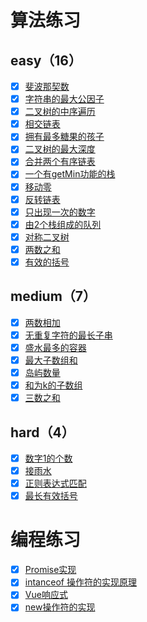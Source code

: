# 算法练习

## easy（16）
- [x] [斐波那契数](./src/algorithm/easy/fib/README.md)
- [x] [字符串的最大公因子](./src/algorithm/easy/gcd-of-strings/README.md)
- [x] [二叉树的中序遍历](./src/algorithm/easy/inorder-traversal/README.md)
- [x] [相交链表](./src/algorithm/easy/intersection-node/README.md)
- [x] [拥有最多糖果的孩子](./src/algorithm/easy/kids-with-candies/README.md)
- [x] [二叉树的最大深度](./src/algorithm/easy/max-depth/README.md)
- [x] [合并两个有序链表](./src/algorithm/easy/merge-two-lists/README.md)
- [x] [一个有getMin功能的栈](./src/algorithm/easy/min-stack/README.md)
- [x] [移动零](./src/algorithm/easy/move-zeroes/README.md)
- [x] [反转链表](./src/algorithm/easy/reverse-list/README.md)
- [x] [只出现一次的数字](./src/algorithm/easy/single-number/README.md)
- [x] [由2个栈组成的队列](./src/algorithm/easy/stack-queue/README.md)
- [x] [对称二叉树](./src/algorithm/easy/symmetric-tree/README.md)
- [x] [两数之和](./src/algorithm/easy/two-sum/README.md)
- [x] [有效的括号](./src/algorithm/easy/valid-parentheses/README.md)

## medium（7）
- [x] [两数相加](./src/algorithm/medium/add-two-numbers/README.md)
- [x] [无重复字符的最长子串](./src/algorithm/medium/length-of-longest-substring/README.md)
- [x] [盛水最多的容器](./src/algorithm/medium/max-area/README.md)
- [x] [最大子数组和](./src/algorithm/medium/max-subarray/README.md)
- [x] [岛屿数量](./src/algorithm/medium/num-islands/README.md)
- [x] [和为k的子数组](./src/algorithm/medium/subarray-sum/README.md)
- [x] [三数之和](./src/algorithm/medium/three-sum/README.md)

## hard（4）
- [x] [数字1的个数](./src/algorithm/hard/digit-one-in-number/README.md)
- [x] [接雨水](./src/algorithm/hard/get-water/README.md)
- [x] [正则表达式匹配](./src/algorithm/hard/is-match/README.md)
- [x] [最长有效括号](./src/algorithm/hard/longest-valid-parentheses/README.md)

# 编程练习
- [x] [Promise实现](./src/programming/Promise/README.md)
- [x] [intanceof 操作符的实现原理](./src/programming/instanceof/README.md)
- [x] [Vue响应式](./src/programming/mvvm/README.md)
- [x] [new操作符的实现](./src/programming/new/README.md)
